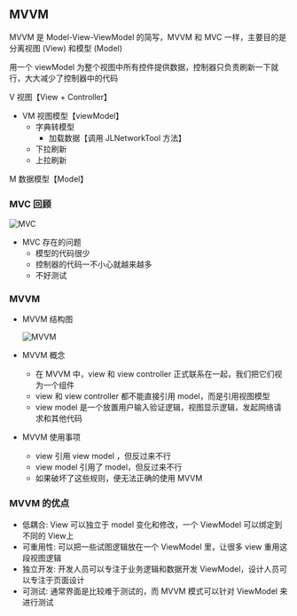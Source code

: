 

## MVVM

MVVM 是 Model-View-ViewModel 的简写，MVVM 和 MVC 一样，主要目的是分离视图 (View) 和模型 (Model)



用一个 viewModel 为整个视图中所有控件提供数据，控制器只负责刷新一下就行，大大减少了控制器中的代码

V  视图【View + Controller】



- VM  视图模型【viewModel】
  - 字典转模型
    - 加载数据【调用 JLNetworkTool 方法】
  - 下拉刷新
  - 上拉刷新





M 数据模型【Model】





### MVC 回顾

![MVC](../../images/MVC.png)

- MVC 存在的问题
  - 模型的代码很少
  - 控制器的代码一不小心就越来越多
  - 不好测试

### MVVM

- MVVM 结构图

  ![MVVM](../../images/MVVM.png)

- MVVM 概念
  - 在 MVVM 中，view 和 view controller 正式联系在一起，我们把它们视为一个组件
  - view 和 view controller 都不能直接引用 model，而是引用视图模型
  - view model 是一个放置用户输入验证逻辑，视图显示逻辑，发起网络请求和其他代码
- MVVM 使用事项
  - view 引用 view model ，但反过来不行
  - view model 引用了 model，但反过来不行
  - 如果破坏了这些规则，便无法正确的使用 MVVM

### MVVM 的优点

- 低耦合: View 可以独立于 model 变化和修改，一个 ViewModel 可以绑定到不同的 View上
- 可重用性: 可以把一些试图逻辑放在一个 ViewModel 里，让很多 view 重用这段视图逻辑
- 独立开发: 开发人员可以专注于业务逻辑和数据开发 ViewModel，设计人员可以专注于页面设计
- 可测试: 通常界面是比较难于测试的，而 MVVM 模式可以针对 ViewModel 来进行测试

